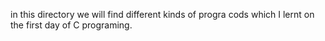 in this directory we will find different kinds of progra cods which I lernt on the first day of C programing.
